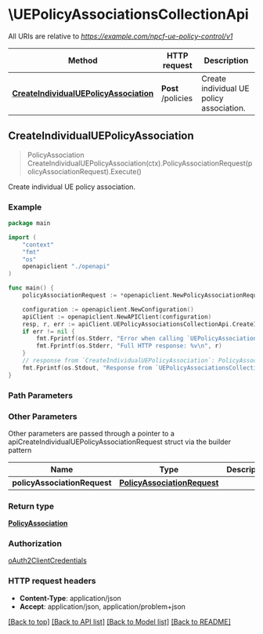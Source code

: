 # \UEPolicyAssociationsCollectionApi

All URIs are relative to *https://example.com/npcf-ue-policy-control/v1*

Method | HTTP request | Description
------------- | ------------- | -------------
[**CreateIndividualUEPolicyAssociation**](UEPolicyAssociationsCollectionApi.md#CreateIndividualUEPolicyAssociation) | **Post** /policies | Create individual UE policy association.



## CreateIndividualUEPolicyAssociation

> PolicyAssociation CreateIndividualUEPolicyAssociation(ctx).PolicyAssociationRequest(policyAssociationRequest).Execute()

Create individual UE policy association.

### Example

```go
package main

import (
    "context"
    "fmt"
    "os"
    openapiclient "./openapi"
)

func main() {
    policyAssociationRequest := *openapiclient.NewPolicyAssociationRequest("NotificationUri_example", "Supi_example", "SuppFeat_example") // PolicyAssociationRequest | 

    configuration := openapiclient.NewConfiguration()
    apiClient := openapiclient.NewAPIClient(configuration)
    resp, r, err := apiClient.UEPolicyAssociationsCollectionApi.CreateIndividualUEPolicyAssociation(context.Background()).PolicyAssociationRequest(policyAssociationRequest).Execute()
    if err != nil {
        fmt.Fprintf(os.Stderr, "Error when calling `UEPolicyAssociationsCollectionApi.CreateIndividualUEPolicyAssociation``: %v\n", err)
        fmt.Fprintf(os.Stderr, "Full HTTP response: %v\n", r)
    }
    // response from `CreateIndividualUEPolicyAssociation`: PolicyAssociation
    fmt.Fprintf(os.Stdout, "Response from `UEPolicyAssociationsCollectionApi.CreateIndividualUEPolicyAssociation`: %v\n", resp)
}
```

### Path Parameters



### Other Parameters

Other parameters are passed through a pointer to a apiCreateIndividualUEPolicyAssociationRequest struct via the builder pattern


Name | Type | Description  | Notes
------------- | ------------- | ------------- | -------------
 **policyAssociationRequest** | [**PolicyAssociationRequest**](PolicyAssociationRequest.md) |  | 

### Return type

[**PolicyAssociation**](PolicyAssociation.md)

### Authorization

[oAuth2ClientCredentials](../README.md#oAuth2ClientCredentials)

### HTTP request headers

- **Content-Type**: application/json
- **Accept**: application/json, application/problem+json

[[Back to top]](#) [[Back to API list]](../README.md#documentation-for-api-endpoints)
[[Back to Model list]](../README.md#documentation-for-models)
[[Back to README]](../README.md)

